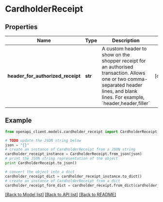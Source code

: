 # CardholderReceipt


## Properties
Name | Type | Description | Notes
------------ | ------------- | ------------- | -------------
**header_for_authorized_receipt** | **str** | A custom header to show on the shopper receipt for an authorised transaction. Allows one or two comma-separated header lines, and blank lines. For example, &#x60;header,header,filler&#x60; | [optional] 

## Example

```python
from openapi_client.models.cardholder_receipt import CardholderReceipt

# TODO update the JSON string below
json = "{}"
# create an instance of CardholderReceipt from a JSON string
cardholder_receipt_instance = CardholderReceipt.from_json(json)
# print the JSON string representation of the object
print CardholderReceipt.to_json()

# convert the object into a dict
cardholder_receipt_dict = cardholder_receipt_instance.to_dict()
# create an instance of CardholderReceipt from a dict
cardholder_receipt_form_dict = cardholder_receipt.from_dict(cardholder_receipt_dict)
```
[[Back to Model list]](../README.md#documentation-for-models) [[Back to API list]](../README.md#documentation-for-api-endpoints) [[Back to README]](../README.md)



